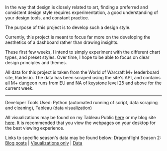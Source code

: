 In the way that design is closely related to art, finding a preferred and consistent design style requires experimentation, a good understanding of your design tools, and constant practice.

The purpose of this project is to develop such a design style.

Currently, this project is meant to focus far more on the developing the aesthetics of a dashboard rather than drawing insights. 

These first few weeks, I intend to simply experiment with the different chart types, and preset styles. Over time, I hope to be able to focus on clear design principles and themes. 

All data for this project is taken from the World of Warcraft M+ leaderboard site, Raider.io. The data has been scraped using the site's API, and contains all M+ dungeon runs from EU and NA of keystone level 25 and above for the current week. 
***

Developer Tools Used: Python (automated running of script, data scraping and cleaning), Tableau (data visualization)

All visualizations may be found on my Tableau Public [here]() or my blog site [here](). It is recommended that you view the webpages on your desktop for the best viewing experience.

Links to specific season's data may be found below:
Dragonflight Season 2: [Blog posts]() | [Visualizations only]() | [Data]()

